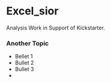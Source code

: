 # Excel_sior
Analysis Work in Support of Kickstarter. 

### Another Topic

* Bellet 1
* Bullet 2
* Bullet 3
* 
